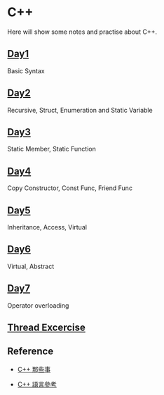 # C++

Here will show some notes and practise about C++.

## [Day1](./Day1)

Basic Syntax

## [Day2](./Day2)

Recursive, Struct, Enumeration and Static Variable

## [Day3](./Day3)

Static Member, Static Function

## [Day4](./Day4)

Copy Constructor, Const Func, Friend Func

## [Day5](./Day5/)

Inheritance, Access, Virtual

## [Day6](./Day6/)

Virtual, Abstract

## [Day7](./Day7/)

Operator overloading

## [Thread Excercise](./Thread/)

## Reference

- [C++ 那些事](https://github.com/Light-City/CPlusPlusThings/tree/master)

- [C++ 語言參考](https://learn.microsoft.com/zh-tw/cpp/cpp/cpp-language-reference?view=msvc-170)
